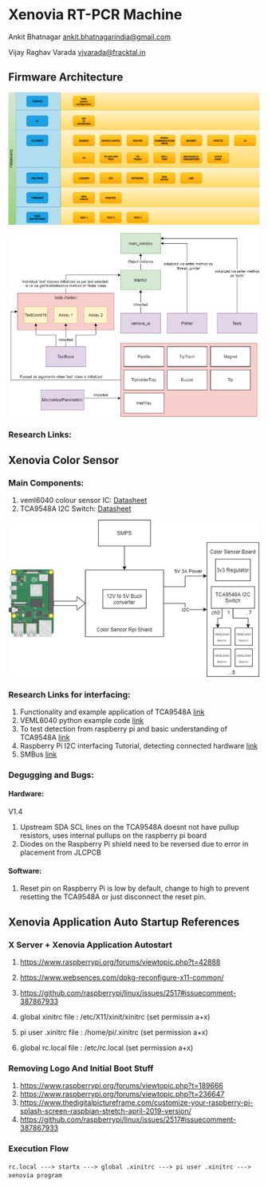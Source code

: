 # Xenovia RT-PCR Machine

Ankit Bhatnagar
ankit.bhatnagarindia@gmail.com

Vijay Raghav Varada
vjvarada@fracktal.in



## Firmware Architecture

![alt-text](https://github.com/FracktalWorks/Xenovia-RNA-Extraction-PCR-Machine/blob/master/Doccumentation%20&%20Resources/Firmware%20Structure.png?raw=true "Firmware Architecture")

![alt-text](https://github.com/FracktalWorks/Xenovia-RNA-Extraction-PCR-Machine/blob/master/Doccumentation%20&%20Resources/Code%20Functional%20Block%20Diagram.png?raw=true "Firmware Functional BLock Diagram")
### Research Links:


## Xenovia Color Sensor 

### Main Components:
1. veml6040 colour sensor IC:  [Datasheet](https://www.vishay.com/docs/84276/veml6040.pdf)
2. TCA9548A I2C Switch: [Datasheet](https://www.ti.com/lit/ds/symlink/tca9548a.pdf)

![alt-text](https://github.com/FracktalWorks/Xenovia-RNA-Extraction-PCR-Machine/blob/master/Doccumentation%20&%20Resources/Color%20Sensor%20HW%20Block%20Diagram.png?raw=true "Hardware Architecture")

### Research Links for interfacing:
1. Functionality and example application of TCA9548A [link](https://www.hackster.io/tarantula3/tca9548a-i2c-multiplexer-module-with-arduino-and-nodemcu-3d3313)
2. VEML6040 python example code [link](https://www.raspberrypi.org/forums/viewtopic.php?t=263498)
3. To test detection from raspberry pi and basic understanding of TCA9548A [link](https://www.raspberrypi.org/forums/viewtopic.php?t=146416)
4. Raspberry Pi I2C interfacing Tutorial, detecting connected hardware [link](https://learn.adafruit.com/adafruits-raspberry-pi-lesson-4-gpio-setup/configuring-i2c)
5. SMBus [link](http://wiki.erazor-zone.de/wiki:linux:python:smbus:doc)
### Degugging and Bugs:
#### Hardware:
V1.4
1. Upstream SDA SCL lines on the TCA9548A doesnt not have pullup resistors, uses internal pullups on the raspberry pi board
2. Diodes on the Raspberry Pi shield need to be reversed due to error in placement from JLCPCB

#### Software:

1. Reset pin on Raspberry Pi is low by default, change to high to prevent resetting the TCA9548A or just disconnect the reset pin.


## Xenovia Application Auto Startup References

### X Server + Xenovia Application Autostart
1. https://www.raspberrypi.org/forums/viewtopic.php?t=42888
2. https://www.websences.com/dpkg-reconfigure-x11-common/
3. https://github.com/raspberrypi/linux/issues/2517#issuecomment-387867933

1. global xinitrc file : /etc/X11/xinit/xinitrc (set permissin a+x)
2. pi user .xinitrc file : /home/pi/.xinitrc (set permission a+x)
3. global rc.local file : /etc/rc.local (set permission a+x)

### Removing Logo And Initial Boot Stuff

1. https://www.raspberrypi.org/forums/viewtopic.php?t=189666
2. https://www.raspberrypi.org/forums/viewtopic.php?t=236647
3. https://www.thedigitalpictureframe.com/customize-your-raspberry-pi-splash-screen-raspbian-stretch-april-2019-version/
4. https://github.com/raspberrypi/linux/issues/2517#issuecomment-387867933

### Execution Flow
```rc.local ---> startx ---> global .xinitrc ---> pi user .xinitrc ---> xenovia program```

